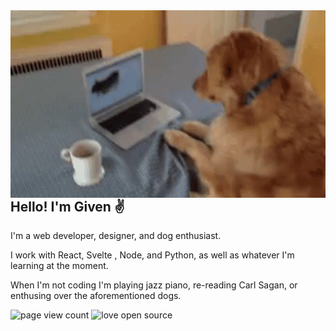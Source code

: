 <img align="right" height="300px" alt="dog hitting his computer" src="./images/dog.gif" />

## Hello! I'm Given ✌️

I'm a web developer, designer, and dog enthusiast.

I work with React, Svelte , Node, and Python, as well as whatever I'm learning at the moment.

When I'm not coding I'm playing jazz piano, re-reading Carl Sagan, or enthusing over the aforementioned dogs.


<div>
 <img alt="page view count" src="https://gpvc.arturio.dev/tinkoh" />  
 <img alt="love open source" src="https://badges.frapsoft.com/os/v3/open-source.png?v=103" />  
 <!--  <img alt="ask me anything" src="https://img.shields.io/badge/Ask%20me-anything-1abc9c.svg" /> -->
</div>
